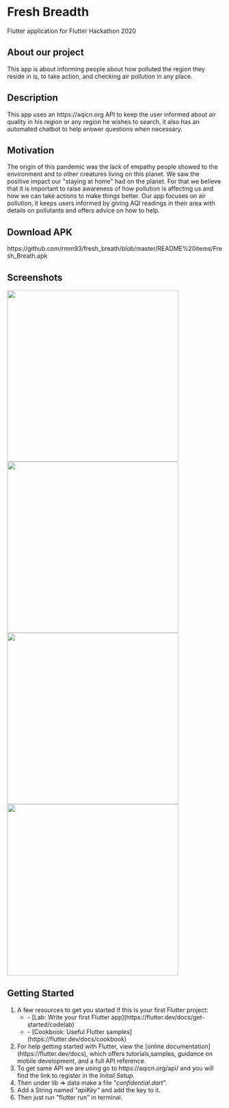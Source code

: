 # Fresh Breadth

Flutter application for Flutter Hackathon 2020

## About our project
<p>This app is about informing people about how polluted the region they reside in is, to take action, and checking air pollution in any place.</p>

## Description
<p>This app uses an https://aqicn.org API to keep the user informed about air quality in his region or any region he wishes to search, it also has an automated chatbot to help answer questions when necessary.</p>

## Motivation
<p>The origin of this pandemic was the lack of empathy people showed to the environment and to other creatures living on this planet. We saw the positive impact our "staying at home" had on the planet. For that we believe that it is important to raise awareness of how pollution is affecting us and how we can take actions to make things better. Our app focuses on air pollution, it keeps users informed by giving AQI readings in their area with details on pollutants and offers advice on how to help.</p>

## Download APK
<p>https://github.com/rmm93/fresh_breath/blob/master/README%20items/Fresh_Breath.apk</p>

## Screenshots
<img src="https://github.com/rmm93/fresh_breath/blob/master/README%20items/Screenshot%20(1).png" width = 400> <img src="https://github.com/rmm93/fresh_breath/blob/master/README%20items/Screenshot%20(3).png" width = 400>
<img src="https://github.com/rmm93/fresh_breath/blob/master/README%20items/Screenshot%20(4).png" width = 400> <img src="https://github.com/rmm93/fresh_breath/blob/master/README%20items/Screenshot%20(2).png" width = 400>

## Getting Started

<ol>
<li>A few resources to get you started if this is your first Flutter project:
<ul>
<li>- [Lab: Write your first Flutter app](https://flutter.dev/docs/get-started/codelab)</li>
<li>- [Cookbook: Useful Flutter samples](https://flutter.dev/docs/cookbook)</li>
</ul>
</li>
<li>For help getting started with Flutter, view the [online documentation](https://flutter.dev/docs), which offers tutorials,samples, guidance on mobile development, and a full API reference.</li>

<li>To get same API we are using go to https://aqicn.org/api/ and you will find the link to register in the <i>Initail Setup</i>.</li>
<li>Then under lib => data make a file "<i>confidential.dart</i>".</li>
<li>Add a String named <i>"apiKey"</i> and add the key to it.</li>
<li>Then just run "flutter run" in terminal.</li>
</ol>
